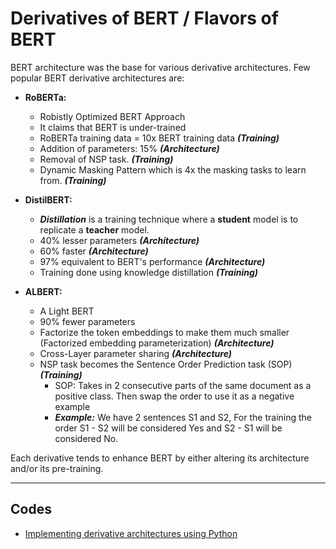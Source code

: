 # Derivatives of BERT / Flavors of BERT

BERT architecture was the base for various derivative architectures. Few popular BERT derivative architectures are:

- **RoBERTa:**
    - Robistly Optimized BERT Approach
    - It claims that BERT is under-trained
    - RoBERTa training data = 10x BERT training data ***(Training)***
    - Addition of parameters: 15% ***(Architecture)***
    - Removal of NSP task. ***(Training)***
    - Dynamic Masking Pattern which is 4x the masking tasks to learn from. ***(Training)***

- **DistilBERT:**
    - ***Distillation*** is a training technique where a **student** model is to replicate a **teacher** model.
    - 40% lesser parameters ***(Architecture)***
    - 60% faster ***(Architecture)***
    - 97% equivalent to BERT's performance ***(Architecture)***
    - Training done using knowledge distillation ***(Training)***

- **ALBERT:**
    - A Light BERT
    - 90% fewer parameters
    - Factorize the token embeddings to make them much smaller (Factorized embedding parameterization) ***(Architecture)***
    - Cross-Layer parameter sharing ***(Architecture)***
    - NSP task becomes the Sentence Order Prediction task (SOP) ***(Training)***
        - SOP: Takes in 2 consecutive parts of the same document as a positive class. Then swap the order to use it as a negative example
        - ***Example:*** We have 2 sentences S1 and S2, For the training the order S1 - S2 will be considered Yes and S2 - S1 will be considered No.


Each derivative tends to enhance BERT by either altering its architecture and/or its pre-training.

--- 

## Codes

- [Implementing derivative architectures using Python](codes/bert/bert_derivatives.ipynb)